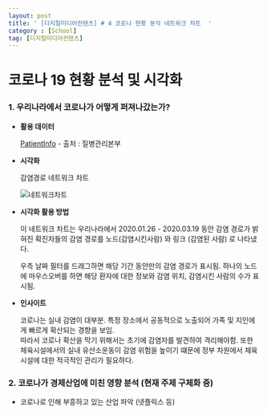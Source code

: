 ```yaml
---
layout: post
title: ' [디지털미디어컨텐츠] # 4 코로나 현황 분석 네트워크 차트  '
category : [School]
tag: [디지털미디어컨텐츠]
---
```


# 코로나 19 현황 분석 및 시각화 


### 1. 우리나라에서 코로나가 어떻게 퍼져나갔는가? 


* **활용 데이터** 
  
  [PatientInfo](https://drive.google.com/open?id=1Zcl4g_fu13_BHdO0JtQsU6y8dlTfz9d0) - 출처 : 질병관리본부 

* **시각화** 

  감염경로 네트워크 차트 
  
  ![네트워크차트](https://drive.google.com/uc?id=1miPt1HdaHQ-lbj09yY3pB-YopPq9y67B)

* **시각화 활용 방법** 

  이 네트워크 차트는 우리나라에서 2020.01.26 - 2020.03.19 동안 감염 경로가 밝혀진 확진자들의 감염 경로를 노드(감염시킨사람) 와 링크 (감염된 사람) 로 나타냈다. 
  
  우측 날짜 필터를 드래그하면 해당 기간 동안만의 감염 경로가 표시됨. 
  하나의 노드에 마우스오버를 하면 해당 환자에 대한 정보와 감염 위치, 감염시킨 사람의 수가 표시됨. 
  
  

* **인사이트**
  
  코로나는 실내 감염이 대부분. 특정 장소에서 공동적으로 노출되어 가족 및 지인에게 빠르게 확산되는 경향을 보임.  
  따라서 코로나 확산을 막기 위해서는 초기에 감염자를 발견하여 격리해야함. 또한 체육시설에서의 실내 유산소운동이 감염 위험을 높이기 떄문에 정부 차원에서 체육시설에 대한 적극적인 관리가 필요하다. 
    



### 2. 코로나가 경제산업에 미친 영향 분석 (현재 주제 구체화 중)


* 코로나로 인해 부흥하고 있는 산업 파악 (넷플릭스 등)

















